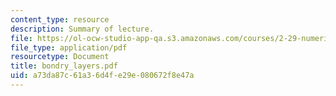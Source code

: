 ```yaml
---
content_type: resource
description: Summary of lecture.
file: https://ol-ocw-studio-app-qa.s3.amazonaws.com/courses/2-29-numerical-marine-hydrodynamics-13-024-spring-2003/a73da87c61a36d4fe29e080672f8e47a_bondry_layers.pdf
file_type: application/pdf
resourcetype: Document
title: bondry_layers.pdf
uid: a73da87c-61a3-6d4f-e29e-080672f8e47a
---
```

